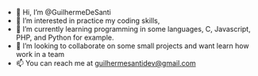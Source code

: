 - 👋 Hi, I’m @GuilhermeDeSanti
- 👀 I’m interested in practice my coding skills,
- 🌱 I’m currently learning programming in some languages, C, Javascript, PHP, and Python for example.
- 💞️ I’m looking to collaborate on some small projects and want learn how work in a team
- 📫 You can reach me at guilhermesantidev@gmail.com

<!---
GuilhermeDeSanti/GuilhermeDeSanti is a ✨ special ✨ repository because its `README.md` (this file) appears on your GitHub profile.
You can click the Preview link to take a look at your changes.
--->
